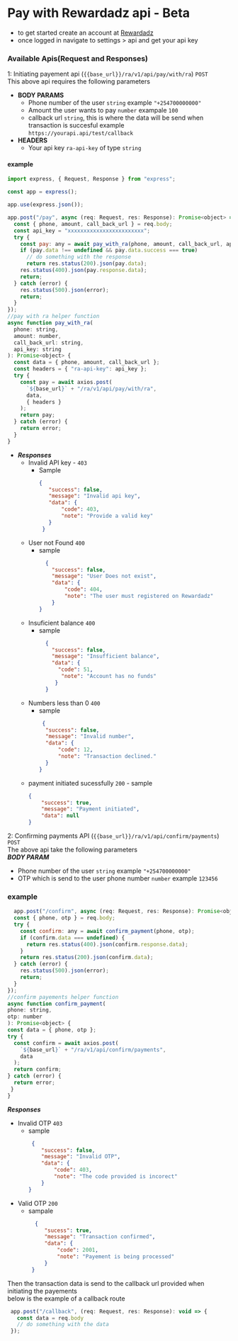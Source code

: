 # Pay with Rewardadz api - Beta

- to get started create an account at [Rewardadz](https://live.rewardadz.com/auth/registration)
- once logged in navigate to settings > api and get your api key

### Available Apis(Request and Responses)
1: Initiating payement api (`{{base_url}}/ra/v1/api/pay/with/ra`) `POST`
<br/>
This above api requires the following parameters
<br />
- **BODY PARAMS**
  - Phone number of the user `string` example `"+254700000000"`
  - Amount the user wants to pay `number` exampale `100`
  - callback url `string`, this is where the data will be send when transaction is succesful example `https://yourapi.api/test/callback`
- **HEADERS**
  - Your api key `ra-api-key` of type `string`
  
#### example
```js
import express, { Request, Response } from "express";

const app = express();

app.use(express.json());

app.post("/pay", async (req: Request, res: Response): Promise<object> => {
  const { phone, amount, call_back_url } = req.body;
  const api_key = "xxxxxxxxxxxxxxxxxxxxxxxx";
  try {
    const pay: any = await pay_with_ra(phone, amount, call_back_url, api_key);
    if (pay.data !== undefined && pay.data.success === true)
      // do something with the response
      return res.status(200).json(pay.data);
    res.status(400).json(pay.response.data);
    return;
  } catch (error) {
    res.status(500).json(error);
    return;
  }
});
//pay with ra helper function
async function pay_with_ra(
  phone: string,
  amount: number,
  call_back_url: string,
  api_key: string
): Promise<object> {
  const data = { phone, amount, call_back_url };
  const headers = { "ra-api-key": api_key };
  try {
    const pay = await axios.post(
      `${base_url}` + "/ra/v1/api/pay/with/ra",
      data,
      { headers }
    );
    return pay;
  } catch (error) {
    return error;
  }
}
  ```
 - ***Responses***
    - Invalid API key - `403`
       - Sample 
           ```json
           {
              "success": false,
              "message": "Invalid api key",
              "data": {
                  "code": 403,
                  "note": "Provide a valid key"
              }
            }
            ```
     - User not Found `400`
         - sample
            ```json
              {
                "success": false,
                "message": "User Does not exist",
                "data": {
                    "code": 404,
                    "note": "The user must registered on Rewardadz"
                }
            }
            ```
    - Insuficient balance `400`
       - sample
            ```json
              {
                "success": false,
                "message": "Insufficient balance",
                "data": {
                  "code": 51,
                   "note": "Account has no funds"
                 }
              }
            ```
     - Numbers less than 0 `400`
        - sample
            ```json
             {
              "success": false,
              "message": "Invalid number",
              "data": {
                  "code": 12,
                  "note": "Transaction declined."
              }
            }
            ```
      -   payment initiated sucessfully `200`
        - sample
            ```json
            {
                "success": true,
                "message": "Payment initiated",
                "data": null
            }
            ```

2: Confirming payments API (`{{base_url}}/ra/v1/api/confirm/payments`) `POST`
  <br />
  The above api take the following parameters
  <br/>
  ***BODY PARAM***
  - Phone number of the user `string` example `"+254700000000"`
  - OTP which is send to the user phone number `number` example  `123456`
  
  ### example
  ```js
    app.post("/confirm", async (req: Request, res: Response): Promise<object> => {
    const { phone, otp } = req.body;
    try {
      const confirm: any = await confirm_payment(phone, otp);
      if (confirm.data === undefined) {
        return res.status(400).json(confirm.response.data);
      }
      return res.status(200).json(confirm.data);
    } catch (error) {
      res.status(500).json(error);
      return;
    }
  });
  //confirm payements helper function
  async function confirm_payment(
  phone: string,
  otp: number
): Promise<object> {
  const data = { phone, otp };
  try {
    const confirm = await axios.post(
      `${base_url}` + "/ra/v1/api/confirm/payments",
      data
    );
    return confirm;
  } catch (error) {
    return error;
   }
}
```
***Responses***
- Invalid OTP `403`
  - sample
    ```json
     {
        "success": false,
        "message": "Invalid OTP",
        "data": {
            "code": 403,
            "note": "The code provided is incorect"
        }
    }
    ```
 - Valid OTP `200`
   - sampale
     ```json
       {
          "sucess": true,
          "message": "Transaction confirmed",
          "data": {
              "code": 2001,
              "note": "Payement is being processed"
          }
      }
     ```
Then the transaction data is send to the callback url provided when initiating the payements
<br/>
below is the example of a callback route
```js
 app.post("/callback", (req: Request, res: Response): void => {
   const data = req.body
   // do something with the data
 });
```
